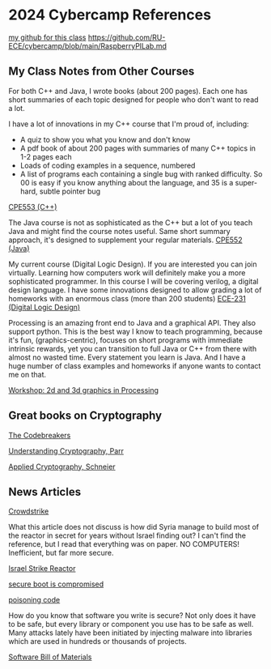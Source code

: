 # 2024 Cybercamp References
[my github for this class](https://github.com/RU-ECE/cybercamp)
https://github.com/RU-ECE/cybercamp/blob/main/RaspberryPILab.md

## My Class Notes from Other Courses

For both C++ and Java, I wrote books (about 200 pages). Each one has short summaries of each topic designed for people who don't want to read a lot.

I have a lot of innovations in my C++ course that I'm proud of, including:
- A quiz to show you what you know and don't know
- A pdf book of about 200 pages with summaries of many C++ topics in 1-2 pages each
- Loads of coding examples in a sequence, numbered
- A list of programs each containing a single bug with ranked difficulty. So 00 is easy if you know anything about the language, and 35 is a super-hard, subtle pointer bug

[CPE553 (C++)](https://github.com/StevensDeptECE/CPE553-CPP)

The Java course is not as sophisticated as the C++ but a lot of you teach Java and might find the course notes useful. Same short summary approach, it's designed to supplement your regular materials.
[CPE552 (Java)](https://github.com/StevensDeptECE/CPE552-Java)

My current course (Digital Logic Design). If you are interested you can join virtually. Learning how computers work will definitely make you a more sophisticated programmer. In this course I will be covering verilog, a digital design language. I have some innovations designed to allow grading a lot of homeworks with an enormous class (more than 200 students)
[ECE-231 (Digital Logic Design)](https://github.com/RU-ECE/ECE231-DigitalLogicDesign)

Processing is an amazing front end to Java and a graphical API. They also support python. This is the best way I know to teach programming, because it's fun, (graphics-centric), focuses on short programs with immediate intrinsic rewards, yet you can transition to full Java or C++ from there with almost no wasted time. Every statement you learn is Java. And I have a huge number of class examples and homeworks if anyone wants to contact me on that.

[Workshop: 2d and 3d graphics in Processing](https://github.com/StevensDeptECE/workshops)


## Great books on Cryptography
[The Codebreakers](https://www.amazon.com/Codebreakers-Comprehensive-History-Communication-Internet/dp/0684831309)

[Understanding Cryptography, Parr](https://www.amazon.com/Understanding-Cryptography-Established-Asymmetric-Post-Quantum/dp/3662690063)

[Applied Cryptography, Schneier](https://www.amazon.com/Applied-Cryptography-Protocols-Algorithms-Source/dp/1119096723/)


## News Articles

[Crowdstrike](https://www.kroll.com/en/insights/publications/cyber/addressing-crowdstrike-outage)

What this article does not discuss is how did Syria manage to build most of the reactor in secret for years without Israel finding out?
I can't find the reference, but I read that everything was on paper. NO COMPUTERS! Inefficient, but far more secure.

[Israel Strike Reactor](https://www.timesofisrael.com/three-minutes-over-syria-how-israel-destroyed-assads-nuclear-reactor/)

[secure boot is compromised](https://it.slashdot.org/story/24/07/25/2028258/secure-boot-is-completely-broken-on-200-models-from-5-big-device-makers)

[poisoning code](https://it.slashdot.org/story/24/08/03/1854257/how-chinese-attackers-breached-an-isp-to-poison-insecure-software-updates-with-malware)

How do you know that software you write is secure? Not only does it have to be safe, but every library or component you use has to be safe as well. Many attacks lately have been initiated by injecting malware into libraries which are used in hundreds or thousands of projects.

[Software Bill of Materials](https://www.cisa.gov/sbom)

